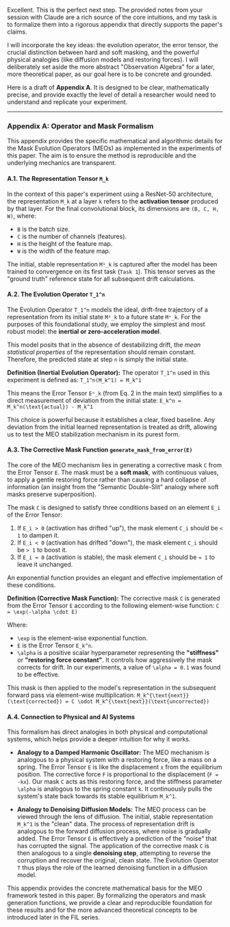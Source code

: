 Excellent. This is the perfect next step. The provided notes from your session with Claude are a rich source of the core intuitions, and my task is to formalize them into a rigorous appendix that directly supports the paper's claims.

I will incorporate the key ideas: the evolution operator, the error tensor, the crucial distinction between hard and soft masking, and the powerful physical analogies (like diffusion models and restoring forces). I will deliberately set aside the more abstract "Observation Algebra" for a later, more theoretical paper, as our goal here is to be concrete and grounded.

Here is a draft of **Appendix A**. It is designed to be clear, mathematically precise, and provide exactly the level of detail a researcher would need to understand and replicate your experiment.

---

### **Appendix A: Operator and Mask Formalism**

This appendix provides the specific mathematical and algorithmic details for the Mask Evolution Operators (MEOs) as implemented in the experiments of this paper. The aim is to ensure the method is reproducible and the underlying mechanics are transparent.

#### **A.1. The Representation Tensor `M_k`**

In the context of this paper's experiment using a ResNet-50 architecture, the representation `M_k` at a layer `k` refers to the **activation tensor** produced by that layer. For the final convolutional block, its dimensions are `(B, C, H, W)`, where:
*   `B` is the batch size.
*   `C` is the number of channels (features).
*   `H` is the height of the feature map.
*   `W` is the width of the feature map.

The initial, stable representation `M¹_k` is captured after the model has been trained to convergence on its first task (`Task 1`). This tensor serves as the "ground truth" reference state for all subsequent drift calculations.

#### **A.2. The Evolution Operator `T_1^n`**

The Evolution Operator `T_1^n` models the ideal, drift-free trajectory of a representation from its initial state `M¹_k` to a future state `Mⁿ_k`. For the purposes of this foundational study, we employ the simplest and most robust model: the **inertial or zero-acceleration model**.

This model posits that in the absence of destabilizing drift, the *mean statistical properties* of the representation should remain constant. Therefore, the predicted state at step `n` is simply the initial state.

**Definition (Inertial Evolution Operator):**
The operator `T_1^n` used in this experiment is defined as:
`T_1^n(M_k^1) = M_k^1`

This means the Error Tensor `Eⁿ_k` (from Eq. 2 in the main text) simplifies to a direct measurement of deviation from the initial state:
`E_k^n = M_k^n(\text{actual}) - M_k^1`

This choice is powerful because it establishes a clear, fixed baseline. Any deviation from the initial learned representation is treated as drift, allowing us to test the MEO stabilization mechanism in its purest form.

#### **A.3. The Corrective Mask Function `generate_mask_from_error(E)`**

The core of the MEO mechanism lies in generating a corrective mask `C` from the Error Tensor `E`. The mask must be a **soft mask**, with continuous values, to apply a gentle restoring force rather than causing a hard collapse of information (an insight from the "Semantic Double-Slit" analogy where soft masks preserve superposition).

The mask `C` is designed to satisfy three conditions based on an element `E_i` of the Error Tensor:
1.  If `E_i > 0` (activation has drifted "up"), the mask element `C_i` should be `< 1` to dampen it.
2.  If `E_i < 0` (activation has drifted "down"), the mask element `C_i` should be `> 1` to boost it.
3.  If `E_i ≈ 0` (activation is stable), the mask element `C_i` should be `≈ 1` to leave it unchanged.

An exponential function provides an elegant and effective implementation of these conditions.

**Definition (Corrective Mask Function):**
The corrective mask `C` is generated from the Error Tensor `E` according to the following element-wise function:
`C = \exp(-\alpha \cdot E)`

Where:
*   `\exp` is the element-wise exponential function.
*   `E` is the Error Tensor `E_k^n`.
*   `\alpha` is a positive scalar hyperparameter representing the **"stiffness"** or **"restoring force constant"**. It controls how aggressively the mask corrects for drift. In our experiments, a value of `\alpha = 0.1` was found to be effective.

This mask is then applied to the model's representation in the subsequent forward pass via element-wise multiplication:
`M_k^{\text{next}}(\text{corrected}) = C \odot M_k^{\text{next}}(\text{uncorrected})`

#### **A.4. Connection to Physical and AI Systems**

This formalism has direct analogies in both physical and computational systems, which helps provide a deeper intuition for why it works.

*   **Analogy to a Damped Harmonic Oscillator:** The MEO mechanism is analogous to a physical system with a restoring force, like a mass on a spring. The Error Tensor `E` is like the displacement `x` from the equilibrium position. The corrective force `F` is proportional to the displacement (`F = -kx`). Our mask `C` acts as this restoring force, and the stiffness parameter `\alpha` is analogous to the spring constant `k`. It continuously pulls the system's state back towards its stable equilibrium `M_k^1`.

*   **Analogy to Denoising Diffusion Models:** The MEO process can be viewed through the lens of diffusion. The initial, stable representation `M_k^1` is the "clean" data. The process of representation drift is analogous to the forward diffusion process, where noise is gradually added. The Error Tensor `E` is effectively a prediction of the "noise" that has corrupted the signal. The application of the corrective mask `C` is then analogous to a single **denoising step**, attempting to reverse the corruption and recover the original, clean state. The Evolution Operator `T` thus plays the role of the learned denoising function in a diffusion model.

This appendix provides the concrete mathematical basis for the MEO framework tested in this paper. By formalizing the operators and mask generation functions, we provide a clear and reproducible foundation for these results and for the more advanced theoretical concepts to be introduced later in the FIL series.